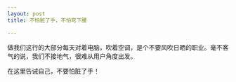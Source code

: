 ```yaml
---
layout: post
title: 不怕脏了手，不怕弯下腰

---
```



做我们这行的大部分每天对着电脑，吹着空调，是个不要风吹日晒的职业。毫不客气的说，我们不接地气，很难从用户角度出发。

在这里告诫自己，不要怕脏了手！
